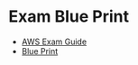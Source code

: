 # Exam Blue Print
- [AWS Exam Guide](https://aws.amazon.com/certification/certified-developer-associate/)
- [Blue Print](https://d1.awsstatic.com/training-and-certification/docs-dev-associate/AWS_certified_developer_associate_blueprint.pdf)

